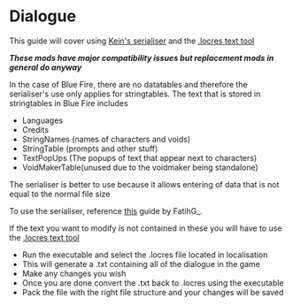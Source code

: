 # Dialogue

This guide will cover using [Kein's serialiser](Tools/UAssetSerialiser.zip) and the [.locres text tool](https://cdn.discordapp.com/attachments/775093920915914794/836699867920859207/unreal_locres_texttool.exe)

***These mods have major compatibility issues but replacement mods in general do anyway***

In the case of Blue Fire, there are no datatables and therefore the serialiser's use only applies for stringtables. The text that is stored in stringtables in Blue Fire includes

- Languages
- Credits
- StringNames (names of characters and voids)
- StringTable (prompts and other stuff)
- TextPopUps (The popups of text that appear next to characters)
- VoidMakerTable(unused due to the voidmaker being standalone)

The serialiser is better to use because it allows entering of data that is not equal to the normal file size

To use the serialiser, reference [this](https://docs.google.com/document/d/1krHKG9T77cfRmIQ90k4H-fy9Vm6vVm8zR6oKAlgDiww/edit) guide by FatihG_.

If the text you want to modify is not contained in these you will have to use the [.locres text tool](https://cdn.discordapp.com/attachments/775093920915914794/836699867920859207/unreal_locres_texttool.exe)

- Run the executable and select the .locres file located in localisation
- This will generate a .txt containing all of the dialogue in the game
- Make any changes you wish 
- Once you are done convert the .txt back to .locres using the executable
- Pack the file with the right file structure and your changes will be saved
